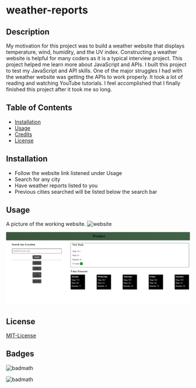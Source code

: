 # weather-reports
## Description

My motivation for this project was to build a weather website that displays temperature, wind, humidity, and the UV index. Constructing a weather website is helpful for many coders as it is a typical interview project. This project helped me learn more about JavaScript and APIs. I built this project to test my JavaScript and API skills. One of the major struggles I had with the weather website was getting the APIs to work properly. It took a lot of reading and watching YouTube tutorials. I feel accomplished that I finally finished this project after it took me so long. 

## Table of Contents

- [Installation](#installation)
- [Usage](#usage)
- [Credits](#credits)
- [License](#license)

## Installation

- Follow the website link listened under Usage
- Search for any city
- Have weather reports listed to you
- Previous cities searched will be listed below the search bar

## Usage
    
A picture of the working website.
![website](https://kylecosaert.github.io/weather-reports/)

![](./assets/images/weather-report-img.PNG)


## License

[MIT-License](./LICENSE)


## Badges

![badmath](https://img.shields.io/amo/stars/fove)

![badmath](https://img.shields.io/codacy/grade/0cb32ce695b743d68257021455330c66)